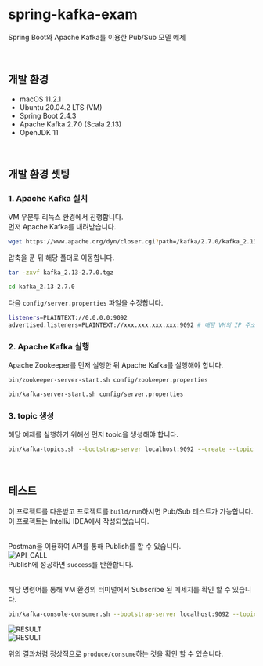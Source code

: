 # spring-kafka-exam
Spring Boot와 Apache Kafka를 이용한 Pub/Sub 모델 예제

<br />

## 개발 환경
- macOS 11.2.1
- Ubuntu 20.04.2 LTS (VM)
- Spring Boot 2.4.3
- Apache Kafka 2.7.0 (Scala 2.13)
- OpenJDK 11

<br />

## 개발 환경 셋팅
### 1. Apache Kafka 설치
VM 우분투 리눅스 환경에서 진행합니다.
<br />
먼저 Apache Kafka를 내려받습니다.

```bash
wget https://www.apache.org/dyn/closer.cgi?path=/kafka/2.7.0/kafka_2.13-2.7.0.tgz
```
압축을 푼 뒤 해당 폴더로 이동합니다.
```bash
tar -zxvf kafka_2.13-2.7.0.tgz

cd kafka_2.13-2.7.0
```
다음 ```config/server.properties``` 파일을 수정합니다.
```bash
listeners=PLAINTEXT://0.0.0.0:9092
advertised.listeners=PLAINTEXT://xxx.xxx.xxx.xxx:9092 # 해당 VM의 IP 주소 입력
```

### 2. Apache Kafka 실행
Apache Zookeeper를 먼저 실행한 뒤 Apache Kafka를 실행해야 합니다.
```bash
bin/zookeeper-server-start.sh config/zookeeper.properties

bin/kafka-server-start.sh config/server.properties
```

### 3. topic 생성
해당 예제를 실행하기 위해선 먼저 topic을 생성해야 합니다.
```bash
bin/kafka-topics.sh --bootstrap-server localhost:9092 --create --topic quickstart-events
```

<br />

## 테스트
이 프로젝트를 다운받고 프로젝트를 ```build/run```하시면 Pub/Sub 테스트가 가능합니다.<br />
이 프로젝트는 IntelliJ IDEA에서 작성되었습니다.
<br />
<br />

Postman을 이용하여 API를 통해 Publish를 할 수 있습니다.<br />
![API_CALL](https://user-images.githubusercontent.com/9658336/109131854-8845af00-7796-11eb-9c5f-bcb3e4454934.png) <br />
Publish에 성공하면 ```success```를 반환합니다.

<br />
해당 명령어를 통해 VM 환경의 터미널에서 Subscribe 된 메세지를 확인 할 수 있습니다.

```bash
bin/kafka-console-consumer.sh --bootstrap-server localhost:9092 --topic quickstart-events
```

![RESULT](https://user-images.githubusercontent.com/9658336/109131866-8c71cc80-7796-11eb-8c3d-9033c1d7bf19.png) <br />
![RESULT](https://user-images.githubusercontent.com/9658336/109131870-8d0a6300-7796-11eb-9a40-8fecee8e30f0.png) <br />

위의 결과처럼 정상적으로 ```produce/consume```하는 것을 확인 할 수 있습니다.
